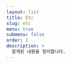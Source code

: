 ```yaml
---
layout: list
title: Etc
slug: etc
menu: true
submenu: false
order: 2
description: >
  알게된 내용을 정리합니다.
---
```

